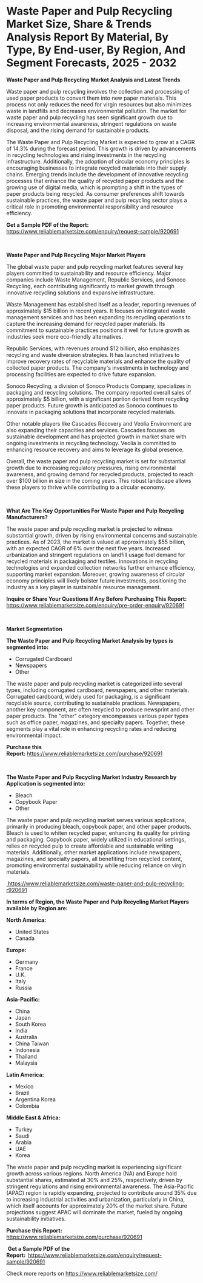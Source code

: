 <p><h1>Waste Paper and Pulp Recycling Market Size, Share & Trends Analysis Report By Material, By Type, By End-user, By Region, And Segment Forecasts, 2025 - 2032</h1></p><p><strong>Waste Paper and Pulp Recycling Market Analysis and Latest Trends</strong></p>
<p><p>Waste paper and pulp recycling involves the collection and processing of used paper products to convert them into new paper materials. This process not only reduces the need for virgin resources but also minimizes waste in landfills and decreases environmental pollution. The market for waste paper and pulp recycling has seen significant growth due to increasing environmental awareness, stringent regulations on waste disposal, and the rising demand for sustainable products.</p><p>The Waste Paper and Pulp Recycling Market is expected to grow at a CAGR of 14.3% during the forecast period. This growth is driven by advancements in recycling technologies and rising investments in the recycling infrastructure. Additionally, the adoption of circular economy principles is encouraging businesses to integrate recycled materials into their supply chains. Emerging trends include the development of innovative recycling processes that enhance the quality of recycled paper products and the growing use of digital media, which is prompting a shift in the types of paper products being recycled. As consumer preferences shift towards sustainable practices, the waste paper and pulp recycling sector plays a critical role in promoting environmental responsibility and resource efficiency.</p></p>
<p><strong>Get a Sample PDF of the Report:&nbsp;</strong> <a href="https://www.reliablemarketsize.com/enquiry/request-sample/920691?utm_campaign=3053&utm_medium=2&utm_source=Github&utm_content=ia&utm_term=07032025&utm_id=waste-paper-and-pulp-recycling">https://www.reliablemarketsize.com/enquiry/request-sample/920691</a></p>
<p>&nbsp;</p>
<p><strong>Waste Paper and Pulp Recycling Major Market Players</strong></p>
<p><p>The global waste paper and pulp recycling market features several key players committed to sustainability and resource efficiency. Major companies include Waste Management, Republic Services, and Sonoco Recycling, each contributing significantly to market growth through innovative recycling solutions and expansive infrastructure.</p><p>Waste Management has established itself as a leader, reporting revenues of approximately $15 billion in recent years. It focuses on integrated waste management services and has been expanding its recycling operations to capture the increasing demand for recycled paper materials. Its commitment to sustainable practices positions it well for future growth as industries seek more eco-friendly alternatives.</p><p>Republic Services, with revenues around $12 billion, also emphasizes recycling and waste diversion strategies. It has launched initiatives to improve recovery rates of recyclable materials and enhance the quality of collected paper products. The company's investments in technology and processing facilities are expected to drive future expansion.</p><p>Sonoco Recycling, a division of Sonoco Products Company, specializes in packaging and recycling solutions. The company reported overall sales of approximately $5 billion, with a significant portion derived from recycling paper products. Future growth is anticipated as Sonoco continues to innovate in packaging solutions that incorporate recycled materials.</p><p>Other notable players like Cascades Recovery and Veolia Environment are also expanding their capacities and services. Cascades focuses on sustainable development and has projected growth in market share with ongoing investments in recycling technology. Veolia is committed to enhancing resource recovery and aims to leverage its global presence.</p><p>Overall, the waste paper and pulp recycling market is set for substantial growth due to increasing regulatory pressures, rising environmental awareness, and growing demand for recycled products, projected to reach over $100 billion in size in the coming years. This robust landscape allows these players to thrive while contributing to a circular economy.</p></p>
<p>&nbsp;</p>
<p><strong>What Are The Key Opportunities For Waste Paper and Pulp Recycling Manufacturers?</strong></p>
<p><p>The waste paper and pulp recycling market is projected to witness substantial growth, driven by rising environmental concerns and sustainable practices. As of 2023, the market is valued at approximately $55 billion, with an expected CAGR of 6% over the next five years. Increased urbanization and stringent regulations on landfill usage fuel demand for recycled materials in packaging and textiles. Innovations in recycling technologies and expanded collection networks further enhance efficiency, supporting market expansion. Moreover, growing awareness of circular economy principles will likely bolster future investments, positioning the industry as a key player in sustainable resource management.</p></p>
<p><strong>Inquire or Share Your Questions If Any Before Purchasing This Report:</strong> <a href="https://www.reliablemarketsize.com/enquiry/pre-order-enquiry/920691?utm_campaign=3053&utm_medium=2&utm_source=Github&utm_content=ia&utm_term=07032025&utm_id=waste-paper-and-pulp-recycling">https://www.reliablemarketsize.com/enquiry/pre-order-enquiry/920691</a></p>
<p>&nbsp;</p>
<p><strong>Market Segmentation</strong></p>
<p><strong>The Waste Paper and Pulp Recycling Market Analysis by types is segmented into:</strong></p>
<p><ul><li>Corrugated Cardboard</li><li>Newspapers</li><li>Other</li></ul></p>
<p><p>The waste paper and pulp recycling market is categorized into several types, including corrugated cardboard, newspapers, and other materials. Corrugated cardboard, widely used for packaging, is a significant recyclable source, contributing to sustainable practices. Newspapers, another key component, are often recycled to produce newsprint and other paper products. The "other" category encompasses various paper types such as office paper, magazines, and specialty papers. Together, these segments play a vital role in enhancing recycling rates and reducing environmental impact.</p></p>
<p><strong>Purchase this Report:&nbsp;</strong><a href="https://www.reliablemarketsize.com/purchase/920691?utm_campaign=3053&utm_medium=2&utm_source=Github&utm_content=ia&utm_term=07032025&utm_id=waste-paper-and-pulp-recycling">https://www.reliablemarketsize.com/purchase/920691</a></p>
<p>&nbsp;</p>
<p><strong>The Waste Paper and Pulp Recycling Market Industry Research by Application is segmented into:</strong></p>
<p><ul><li>Bleach</li><li>Copybook Paper</li><li>Other</li></ul></p>
<p><p>The waste paper and pulp recycling market serves various applications, primarily in producing bleach, copybook paper, and other paper products. Bleach is used to whiten recycled paper, enhancing its quality for printing and packaging. Copybook paper, widely utilized in educational settings, relies on recycled pulp to create affordable and sustainable writing materials. Additionally, other market applications include newspapers, magazines, and specialty papers, all benefiting from recycled content, promoting environmental sustainability while reducing reliance on virgin materials.</p></p>
<p><a href="https://www.reliablemarketsize.com/waste-paper-and-pulp-recycling-r920691?utm_campaign=3053&utm_medium=2&utm_source=Github&utm_content=ia&utm_term=07032025&utm_id=waste-paper-and-pulp-recycling">&nbsp;https://www.reliablemarketsize.com/waste-paper-and-pulp-recycling-r920691</a></p>
<p><strong>In terms of Region, the Waste Paper and Pulp Recycling Market Players available by Region are:</strong></p>
<p>
    <p> <strong> North America: </strong>
        <ul>
            <li>United States</li>
            <li>Canada</li>
        </ul>
        </p> 
    <p> <strong> Europe: </strong>
        <ul>
            <li>Germany</li>
            <li>France</li>
            <li>U.K.</li>
            <li>Italy</li>
            <li>Russia</li>
        </ul>
        </p> 
    <p> <strong> Asia-Pacific: </strong>
        <ul>
            <li>China</li>
            <li>Japan</li>
            <li>South Korea</li>
            <li>India</li>
            <li>Australia</li>
            <li>China Taiwan</li>
            <li>Indonesia</li>
            <li>Thailand</li>
            <li>Malaysia</li>
        </ul>
        </p> 
    <p> <strong> Latin America: </strong>
        <ul>
            <li>Mexico</li>
            <li>Brazil</li>
            <li>Argentina Korea</li>
            <li>Colombia</li>
        </ul>
        </p> 
    <p> <strong> Middle East & Africa: </strong>
        <ul>
            <li>Turkey</li>
            <li>Saudi</li>
            <li>Arabia</li>
            <li>UAE</li>
            <li>Korea</li>
        </ul>
    </p>
    </p>
<p><p>The waste paper and pulp recycling market is experiencing significant growth across various regions. North America (NA) and Europe hold substantial shares, estimated at 30% and 25%, respectively, driven by stringent regulations and rising environmental awareness. The Asia-Pacific (APAC) region is rapidly expanding, projected to contribute around 35% due to increasing industrial activities and urbanization, particularly in China, which itself accounts for approximately 20% of the market share. Future projections suggest APAC will dominate the market, fueled by ongoing sustainability initiatives.</p></p>
<p><strong>Purchase this Report: </strong><a href="https://www.reliablemarketsize.com/purchase/920691?utm_campaign=3053&utm_medium=2&utm_source=Github&utm_content=ia&utm_term=07032025&utm_id=waste-paper-and-pulp-recycling">https://www.reliablemarketsize.com/purchase/920691</a></p>
<p>&nbsp;<strong>Get a Sample PDF of the Report:&nbsp;&nbsp;</strong><a href="https://www.reliablemarketsize.com/enquiry/request-sample/920691?utm_campaign=3053&utm_medium=2&utm_source=Github&utm_content=ia&utm_term=07032025&utm_id=waste-paper-and-pulp-recycling">https://www.reliablemarketsize.com/enquiry/request-sample/920691</a></p>
<p><strong></strong></p>
<p>Check more reports on <a href="https://www.reliablemarketsize.com/?utm_campaign=3053&utm_medium=2&utm_source=Github&utm_content=ia&utm_term=07032025&utm_id=waste-paper-and-pulp-recycling">https://www.reliablemarketsize.com/</a></p>